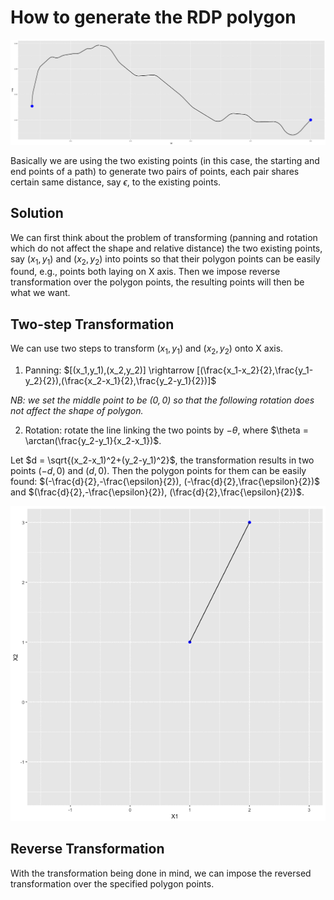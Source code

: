 # How to generate the RDP polygon

<img src="../image/RDP_polygon_example.gif" width="1000">
  
Basically we are using the two existing points (in this case, the starting and end points of a path) to 
generate two pairs of points, each pair shares certain same distance, say $\epsilon$, to the existing points. 

## Solution

We can first think about the problem of transforming (panning and rotation which do not affect the shape and relative distance) the two existing points, say $(x_1,y_1)$ and $(x_2,y_2)$ into points so that their polygon points can be easily found, e.g., points both laying on X axis. Then we impose reverse transformation over the polygon points, the resulting points will then be what we want.

## Two-step Transformation

We can use two steps to transform $(x_1,y_1)$ and $(x_2,y_2)$ onto X axis.

1. Panning: $[(x_1,y_1),(x_2,y_2)] \rightarrow [(\frac{x_1-x_2}{2},\frac{y_1-y_2}{2}),(\frac{x_2-x_1}{2},\frac{y_2-y_1}{2})]$

*NB: we set the middle point to be $(0,0)$ so that the following rotation does not affect the shape of polygon.*

2. Rotation: rotate the line linking the two points by $-\theta$, where $\theta = \arctan(\frac{y_2-y_1}{x_2-x_1})$.

Let $d = \sqrt{(x_2-x_1)^2+(y_2-y_1)^2}$, the transformation results in two points $(-d,0)$ and $(d,0)$. Then the polygon points for them can be easily found: $(-\frac{d}{2},-\frac{\epsilon}{2}), (-\frac{d}{2},\frac{\epsilon}{2})$ and $(\frac{d}{2},-\frac{\epsilon}{2}), (\frac{d}{2},\frac{\epsilon}{2})$.

<img src="../image/RDP_polygon_generation.gif" width="600">

## Reverse Transformation

With the transformation being done in mind, we can impose the reversed transformation over the specified polygon points. 